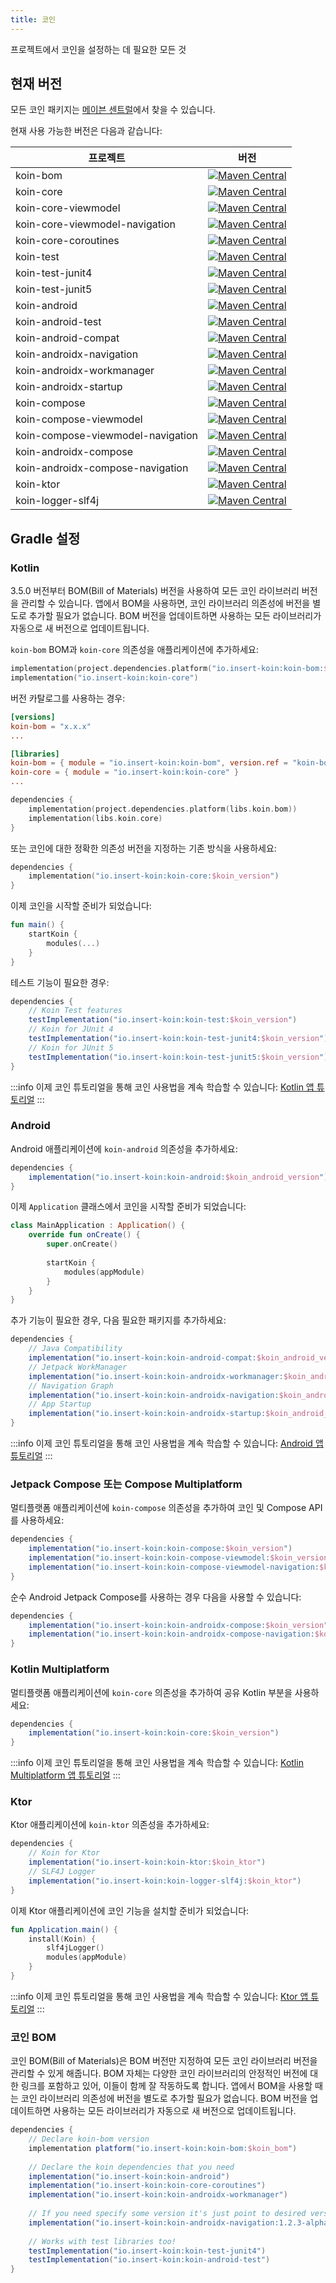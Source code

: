 ```yaml
---
title: 코인
---
```


프로젝트에서 코인을 설정하는 데 필요한 모든 것

## 현재 버전

모든 코인 패키지는 [메이븐 센트럴](https://search.maven.org/search?q=io.insert-koin)에서 찾을 수 있습니다.

현재 사용 가능한 버전은 다음과 같습니다:

| 프로젝트                          |                                                                                                      버전                                                                                                       |
|----------------------------------|:------------------------------------------------------------------------------------------------------------------------------------------------------------------------------------------------------------------:|
| koin-bom                         |                                   [![Maven Central](https://img.shields.io/maven-central/v/io.insert-koin/koin-bom)](https://mvnrepository.com/artifact/io.insert-koin/koin-bom)                                   |
| koin-core                        |                                  [![Maven Central](https://img.shields.io/maven-central/v/io.insert-koin/koin-core)](https://mvnrepository.com/artifact/io.insert-koin/koin-core)                                  |
| koin-core-viewmodel              |                        [![Maven Central](https://img.shields.io/maven-central/v/io.insert-koin/koin-core-viewmodel)](https://mvnrepository.com/artifact/io.insert-koin/koin-core-viewmodel)                        |
| koin-core-viewmodel-navigation |             [![Maven Central](https://img.shields.io/maven-central/v/io.insert-koin/koin-core-viewmodel-navigation)](https://mvnrepository.com/artifact/io.insert-koin/koin-core-viewmodel-navigation)             |
| koin-core-coroutines             |                       [![Maven Central](https://img.shields.io/maven-central/v/io.insert-koin/koin-core-coroutines)](https://mvnrepository.com/artifact/io.insert-koin/koin-core-coroutines)                       |
| koin-test                        |                                  [![Maven Central](https://img.shields.io/maven-central/v/io.insert-koin/koin-test)](https://mvnrepository.com/artifact/io.insert-koin/koin-test)                                  |
| koin-test-junit4                 |                           [![Maven Central](https://img.shields.io/maven-central/v/io.insert-koin/koin-test-junit4)](https://mvnrepository.com/artifact/io.insert-koin/koin-test-junit4)                           |
| koin-test-junit5                  |                   [![Maven Central](https://img.shields.io/maven-central/v/io.insert-koin/koin-test-junit5)](https://mvnrepository.com/artifact/io.insert-koin/koin-test-junit5)                                   |
| koin-android                     |                               [![Maven Central](https://img.shields.io/maven-central/v/io.insert-koin/koin-android)](https://mvnrepository.com/artifact/io.insert-koin/koin-android)                               |
| koin-android-test                |                          [![Maven Central](https://img.shields.io/maven-central/v/io.insert-koin/koin-android-test)](https://mvnrepository.com/artifact/io.insert-koin/koin-android-test)                          |
| koin-android-compat              |                        [![Maven Central](https://img.shields.io/maven-central/v/io.insert-koin/koin-android-compat)](https://mvnrepository.com/artifact/io.insert-koin/koin-android-compat)                        |
| koin-androidx-navigation         |                   [![Maven Central](https://img.shields.io/maven-central/v/io.insert-koin/koin-androidx-navigation)](https://mvnrepository.com/artifact/io.insert-koin/koin-androidx-navigation)                   |
| koin-androidx-workmanager        |                  [![Maven Central](https://img.shields.io/maven-central/v/io.insert-koin/koin-androidx-workmanager)](https://mvnrepository.com/artifact/io.insert-koin/koin-androidx-workmanager)                  |
| koin-androidx-startup        |                      [![Maven Central](https://img.shields.io/maven-central/v/io.insert-koin/koin-androidx-startup)](https://mvnrepository.com/artifact/io.insert-koin/koin-androidx-startup)                      |
| koin-compose                     |                               [![Maven Central](https://img.shields.io/maven-central/v/io.insert-koin/koin-compose)](https://mvnrepository.com/artifact/io.insert-koin/koin-compose)                               |
| koin-compose-viewmodel           |                     [![Maven Central](https://img.shields.io/maven-central/v/io.insert-koin/koin-compose-viewmodel)](https://mvnrepository.com/artifact/io.insert-koin/koin-compose-viewmodel)                     |
| koin-compose-viewmodel-navigation|          [![Maven Central](https://img.shields.io/maven-central/v/io.insert-koin/koin-compose-viewmodel-navigation)](https://mvnrepository.com/artifact/io.insert-koin/koin-compose-viewmodel-navigation)          |
| koin-androidx-compose            |                      [![Maven Central](https://img.shields.io/maven-central/v/io.insert-koin/koin-androidx-compose)](https://mvnrepository.com/artifact/io.insert-koin/koin-androidx-compose)                      |
| koin-androidx-compose-navigation |           [![Maven Central](https://img.shields.io/maven-central/v/io.insert-koin/koin-androidx-compose-navigation)](https://mvnrepository.com/artifact/io.insert-koin/koin-androidx-compose-navigation)           |
| koin-ktor                        |                                  [![Maven Central](https://img.shields.io/maven-central/v/io.insert-koin/koin-ktor)](https://mvnrepository.com/artifact/io.insert-koin/koin-ktor)                                  |
| koin-logger-slf4j                |                          [![Maven Central](https://img.shields.io/maven-central/v/io.insert-koin/koin-logger-slf4j)](https://mvnrepository.com/artifact/io.insert-koin/koin-logger-slf4j)                          |

## Gradle 설정

### Kotlin

3.5.0 버전부터 BOM(Bill of Materials) 버전을 사용하여 모든 코인 라이브러리 버전을 관리할 수 있습니다. 앱에서 BOM을 사용하면, 코인 라이브러리 의존성에 버전을 별도로 추가할 필요가 없습니다. BOM 버전을 업데이트하면 사용하는 모든 라이브러리가 자동으로 새 버전으로 업데이트됩니다.

`koin-bom` BOM과 `koin-core` 의존성을 애플리케이션에 추가하세요:
```kotlin
implementation(project.dependencies.platform("io.insert-koin:koin-bom:$koin_version"))
implementation("io.insert-koin:koin-core")
```
버전 카탈로그를 사용하는 경우:
```toml
[versions]
koin-bom = "x.x.x"
...

[libraries]
koin-bom = { module = "io.insert-koin:koin-bom", version.ref = "koin-bom" }
koin-core = { module = "io.insert-koin:koin-core" }
...
```
```kotlin
dependencies {
    implementation(project.dependencies.platform(libs.koin.bom))
    implementation(libs.koin.core)
}
```

또는 코인에 대한 정확한 의존성 버전을 지정하는 기존 방식을 사용하세요:
```kotlin
dependencies {
    implementation("io.insert-koin:koin-core:$koin_version")
}
```

이제 코인을 시작할 준비가 되었습니다:

```kotlin
fun main() {
    startKoin {
        modules(...)
    }
}
```

테스트 기능이 필요한 경우:

```groovy
dependencies {
    // Koin Test features
    testImplementation("io.insert-koin:koin-test:$koin_version")
    // Koin for JUnit 4
    testImplementation("io.insert-koin:koin-test-junit4:$koin_version")
    // Koin for JUnit 5
    testImplementation("io.insert-koin:koin-test-junit5:$koin_version")
}
```

:::info
이제 코인 튜토리얼을 통해 코인 사용법을 계속 학습할 수 있습니다: [Kotlin 앱 튜토리얼](/docs/quickstart/kotlin)
:::

### **Android**

Android 애플리케이션에 `koin-android` 의존성을 추가하세요:

```groovy
dependencies {
    implementation("io.insert-koin:koin-android:$koin_android_version")
}
```

이제 `Application` 클래스에서 코인을 시작할 준비가 되었습니다:

```kotlin
class MainApplication : Application() {
    override fun onCreate() {
        super.onCreate()
        
        startKoin {
            modules(appModule)
        }
    }
}
```

추가 기능이 필요한 경우, 다음 필요한 패키지를 추가하세요:

```groovy
dependencies {
    // Java Compatibility
    implementation("io.insert-koin:koin-android-compat:$koin_android_version")
    // Jetpack WorkManager
    implementation("io.insert-koin:koin-androidx-workmanager:$koin_android_version")
    // Navigation Graph
    implementation("io.insert-koin:koin-androidx-navigation:$koin_android_version")
    // App Startup
    implementation("io.insert-koin:koin-androidx-startup:$koin_android_version")
}
```

:::info
이제 코인 튜토리얼을 통해 코인 사용법을 계속 학습할 수 있습니다: [Android 앱 튜토리얼](/docs/quickstart/android-viewmodel)
:::

### **Jetpack Compose 또는 Compose Multiplatform**

멀티플랫폼 애플리케이션에 `koin-compose` 의존성을 추가하여 코인 및 Compose API를 사용하세요:

```groovy
dependencies {
    implementation("io.insert-koin:koin-compose:$koin_version")
    implementation("io.insert-koin:koin-compose-viewmodel:$koin_version")
    implementation("io.insert-koin:koin-compose-viewmodel-navigation:$koin_version")
}
```

순수 Android Jetpack Compose를 사용하는 경우 다음을 사용할 수 있습니다:

```groovy
dependencies {
    implementation("io.insert-koin:koin-androidx-compose:$koin_version")
    implementation("io.insert-koin:koin-androidx-compose-navigation:$koin_version")
}
```

### **Kotlin Multiplatform**

멀티플랫폼 애플리케이션에 `koin-core` 의존성을 추가하여 공유 Kotlin 부분을 사용하세요:

```groovy
dependencies {
    implementation("io.insert-koin:koin-core:$koin_version")
}
```

:::info
이제 코인 튜토리얼을 통해 코인 사용법을 계속 학습할 수 있습니다: [Kotlin Multiplatform 앱 튜토리얼](/docs/quickstart/kmp)
:::

### **Ktor**

Ktor 애플리케이션에 `koin-ktor` 의존성을 추가하세요:

```groovy
dependencies {
    // Koin for Ktor 
    implementation("io.insert-koin:koin-ktor:$koin_ktor")
    // SLF4J Logger
    implementation("io.insert-koin:koin-logger-slf4j:$koin_ktor")
}
```

이제 Ktor 애플리케이션에 코인 기능을 설치할 준비가 되었습니다:

```kotlin
fun Application.main() {
    install(Koin) {
        slf4jLogger()
        modules(appModule)
    }
}
```

:::info
이제 코인 튜토리얼을 통해 코인 사용법을 계속 학습할 수 있습니다: [Ktor 앱 튜토리얼](/docs/quickstart/ktor)
:::

### **코인 BOM**
코인 BOM(Bill of Materials)은 BOM 버전만 지정하여 모든 코인 라이브러리 버전을 관리할 수 있게 해줍니다. BOM 자체는 다양한 코인 라이브러리의 안정적인 버전에 대한 링크를 포함하고 있어, 이들이 함께 잘 작동하도록 합니다. 앱에서 BOM을 사용할 때는 코인 라이브러리 의존성에 버전을 별도로 추가할 필요가 없습니다. BOM 버전을 업데이트하면 사용하는 모든 라이브러리가 자동으로 새 버전으로 업데이트됩니다.

```groovy
dependencies {
    // Declare koin-bom version
    implementation platform("io.insert-koin:koin-bom:$koin_bom")
    
    // Declare the koin dependencies that you need
    implementation("io.insert-koin:koin-android")
    implementation("io.insert-koin:koin-core-coroutines")
    implementation("io.insert-koin:koin-androidx-workmanager")
    
    // If you need specify some version it's just point to desired version
    implementation("io.insert-koin:koin-androidx-navigation:1.2.3-alpha03")
    
    // Works with test libraries too!
    testImplementation("io.insert-koin:koin-test-junit4")
    testImplementation("io.insert-koin:koin-android-test")
}